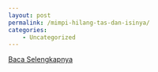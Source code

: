 ```yaml
---
layout: post
permalink: /mimpi-hilang-tas-dan-isinya/
categories:
    - Uncategorized
---
```


[Baca Selengkapnya](/02)